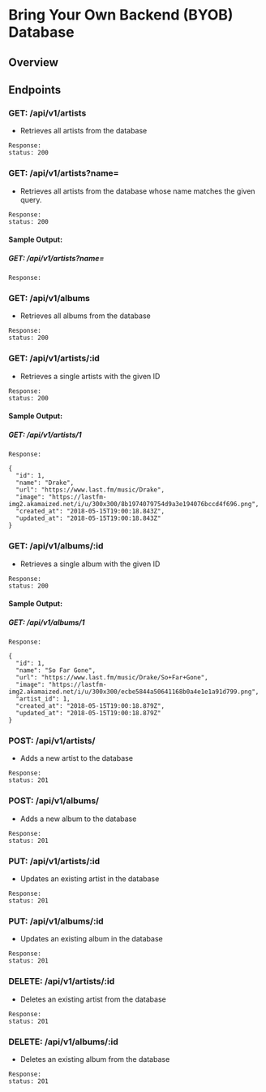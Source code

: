 # Bring Your Own Backend (BYOB) Database

## Overview

## Endpoints

### GET: /api/v1/artists
* Retrieves all artists from the database
```
Response:
status: 200
```

### GET: /api/v1/artists?name=
* Retrieves all artists from the database whose name matches the given query.
```
Response:
status: 200
```

#### Sample Output:

##### GET: /api/v1/artists?name=
```
Response:
```

### GET: /api/v1/albums
* Retrieves all albums from the database
```
Response:
status: 200
```

### GET: /api/v1/artists/:id
* Retrieves a single artists with the given ID
```
Response:
status: 200
```
#### Sample Output:

##### GET: /api/v1/artists/1
```
Response:

{
  "id": 1,
  "name": "Drake",
  "url": "https://www.last.fm/music/Drake",
  "image": "https://lastfm-img2.akamaized.net/i/u/300x300/8b1974079754d9a3e194076bccd4f696.png",
  "created_at": "2018-05-15T19:00:18.843Z",
  "updated_at": "2018-05-15T19:00:18.843Z"
}
```

### GET: /api/v1/albums/:id
* Retrieves a single album with the given ID
```
Response:
status: 200
```
#### Sample Output:

##### GET: /api/v1/albums/1
```
Response:

{
  "id": 1,
  "name": "So Far Gone",
  "url": "https://www.last.fm/music/Drake/So+Far+Gone",
  "image": "https://lastfm-img2.akamaized.net/i/u/300x300/ecbe5844a50641168b0a4e1e1a91d799.png",
  "artist_id": 1,
  "created_at": "2018-05-15T19:00:18.879Z",
  "updated_at": "2018-05-15T19:00:18.879Z"
}
```

### POST: /api/v1/artists/
* Adds a new artist to the database
```
Response:
status: 201
```

### POST: /api/v1/albums/
* Adds a new album to the database
```
Response:
status: 201
```

### PUT: /api/v1/artists/:id
* Updates an existing artist in the database
```
Response:
status: 201
```

### PUT: /api/v1/albums/:id
* Updates an existing album in the database
```
Response:
status: 201
```

### DELETE: /api/v1/artists/:id
* Deletes an existing artist from the database
```
Response:
status: 201
```

### DELETE: /api/v1/albums/:id
* Deletes an existing album from the database
```
Response:
status: 201
```

